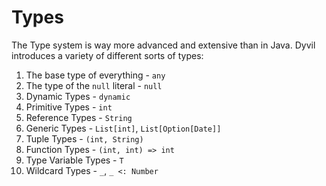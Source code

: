 # Types

The Type system is way more advanced and extensive than in Java. Dyvil introduces a variety of different sorts of types:

1. The base type of everything - `any`
2. The type of the `null` literal - `null`
3. Dynamic Types - `dynamic`
4. Primitive Types - `int`
5. Reference Types - `String`
6. Generic Types - `List[int]`, `List[Option[Date]]`
7. Tuple Types - `(int, String)`
8. Function Types - `(int, int) => int`
9. Type Variable Types - `T`
10. Wildcard Types - `_`, `_ <: Number`